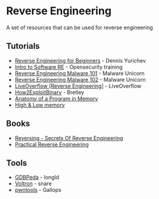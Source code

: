 # Reverse Engineering
A set of resources that can be used for reverse engineering

## Tutorials

* [Reverse Engineering for Beginners](http://beginners.re/) - Dennis Yurichev
* [Intro to Software RE](https://www.youtube.com/watch?v=byK0tXH5axQ) - Opensecurity training
* [Reverse Engineering Malware 101](https://securedorg.github.io/RE101/) - Malware Unicorn
* [Reverse Engineering Malware 102](https://securedorg.github.io/RE102/) - Malware Unicorn
* [LiveOverflow [Reverse Engineering]](https://liveoverflow.com/binary_hacking/reverse_engineering.html) - LiveOverflow
* [How2ExploitBinary](https://github.com/Bretley/how2exploit_binary) - Bretley
* [Anatomy of a Program in Memory](https://manybutfinite.com/post/anatomy-of-a-program-in-memory/)
* [High & Low memory](https://unix.stackexchange.com/questions/4929/what-are-high-memory-and-low-memory-on-linux)

## Books

* [Reversing - Secrets Of Reverse Engineering](https://www.amazon.com/Reversing-Secrets-Engineering-Eldad-Eilam/dp/0764574817)
* [Practical Reverse Engineering](https://www.amazon.com/Practical-Reverse-Engineering-Reversing-Obfuscation/dp/1118787315)

## Tools

* [GDBPeda](https://github.com/longld/peda) - longld
* [Voltron](https://github.com/snare/voltron) - snare
* [pwntools](https://github.com/Gallopsled/pwntools) - Gallops
